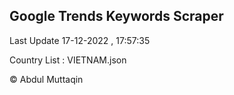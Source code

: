 

## Google Trends Keywords Scraper 
 
Last Update 17-12-2022 , 17:57:35

Country List :
VIETNAM.json



© Abdul Muttaqin 
